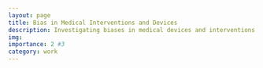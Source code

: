 ```yaml
---
layout: page
title: Bias in Medical Interventions and Devices
description: Investigating biases in medical devices and interventions to promote fairer, more effective healthcare technologies.
img:
importance: 2 #3
category: work
---
```

